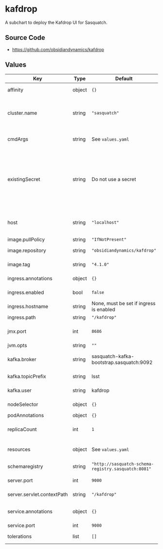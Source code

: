 # kafdrop

A subchart to deploy the Kafdrop UI for Sasquatch.

## Source Code

* <https://github.com/obsidiandynamics/kafdrop>

## Values

| Key | Type | Default | Description |
|-----|------|---------|-------------|
| affinity | object | `{}` | Affinity configuration |
| cluster.name | string | `"sasquatch"` | Name of the Strimzi cluster. Synchronize this with the cluster name in the parent Sasquatch chart. |
| cmdArgs | string | See `values.yaml` | Command line arguments to Kafdrop |
| existingSecret | string | Do not use a secret | Existing Kubernetes secrect use to set kafdrop environment variables. Set `SCHEMAREGISTRY_AUTH` for basic auth credentials in the form `<username>:<password>` |
| host | string | `"localhost"` | The hostname to report for the RMI registry (used for JMX) |
| image.pullPolicy | string | `"IfNotPresent"` | Image pull policy |
| image.repository | string | `"obsidiandynamics/kafdrop"` | Kafdrop Docker image repository |
| image.tag | string | `"4.1.0"` | Kafdrop image version |
| ingress.annotations | object | `{}` | Additional ingress annotations |
| ingress.enabled | bool | `false` | Whether to enable the ingress |
| ingress.hostname | string | None, must be set if ingress is enabled | Ingress hostname |
| ingress.path | string | `"/kafdrop"` | Ingress path |
| jmx.port | int | `8686` | Port to use for JMX. If unspecified, JMX will not be exposed. |
| jvm.opts | string | `""` | JVM options |
| kafka.broker | string | sasquatch-kafka-bootstrap.sasquatch:9092 | Kafka bootstrap servers to connect to |
| kafka.topicPrefix | string | lsst | Kafka topic prefix to filter topics by |
| kafka.user | string | kafdrop | Kafka user to use for kafdrop |
| nodeSelector | object | `{}` | Node selector configuration |
| podAnnotations | object | `{}` | Pod annotations |
| replicaCount | int | `1` | Number of kafdrop pods to run in the deployment. |
| resources | object | See `values.yaml` | Kubernetes requests and limits for Kafdrop |
| schemaregistry | string | `"http://sasquatch-schema-registry.sasquatch:8081"` | The endpoint of Schema Registry |
| server.port | int | `9000` | The web server port to listen on |
| server.servlet.contextPath | string | `"/kafdrop"` | The context path to serve requests on |
| service.annotations | object | `{}` | Additional annotations to add to the service |
| service.port | int | `9000` | Service port |
| tolerations | list | `[]` | Tolerations configuration |
